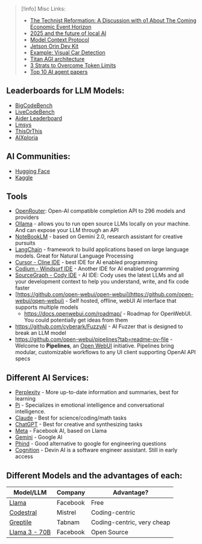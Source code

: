 >[!info] Misc Links:
> - [The Technist Reformation: A Discussion with o1 About The Coming Economic Event Horizon](https://www.lesswrong.com/posts/6x9aKkjfoztcNYchs/the-technist-reformation-a-discussion-with-o1-about-the)
> - [2025 and the future of local AI](https://www.reddit.com/r/LocalLLaMA/comments/1i1eyl5/2025_and_the_future_of_local_ai/)
> - [Model Context Protocol](https://modelcontextprotocol.io/introduction)
> - [Jetson Orin Dev Kit](https://www.nvidia.com/en-us/autonomous-machines/embedded-systems/jetson-orin/nano-super-developer-kit/)
>  - [Example: Visual Car Detection](https://www.youtube.com/watch?v=QHBr8hekCzg)
> - [Titan AGI architecture](https://arxiv.org/abs/2501.00663)
> - [3 Strats to Overcome Token Limits](https://www.bretcameron.com/blog/three-strategies-to-overcome-open-ai-token-limits)
> - [Top 10 AI agent papers](https://hub.athina.ai/top-10-ai-agent-papers-from-january-2025-shaping-their-future/)
## Leaderboards for LLM Models:
- [BigCodeBench](https://bigcode-bench.github.io/)
- [LiveCodeBench](https://livecodebench.github.io/leaderboard.html)
- [Aider Leaderboard](https://aider.chat/docs/leaderboards/)
- [Lmsys](https://chat.lmsys.org/)
- [ThisOrThis](https://thisorthis.ai/)
- [AIXploria](https://www.aixploria.com/en/ultimate-list-ai/) 

## AI Communities:
- [Hugging Face](https://huggingface.co/)
- [Kaggle](https://www.kaggle.com/)

## Tools
- [OpenRouter](https://openrouter.ai/docs/quick-start): Open-AI compatible completion API to 296 models and providers
- [Ollama](https://ollama.com/) - allows you to run open source LLMs locally on your machine. And can expose your LLM through an API
- [NoteBookLM](https://notebooklm.google/) - based on Gemini  2.0, research assistant for creative pursuits 
- [LangChain](https://www.langchain.com/) - framework to build applications based on large language models. Great for Natural Language Processing
- [Cursor - Cline IDE](https://www.cursor.com/) - best IDE for AI enabled programming 
- [Codium - Windsurf IDE](https://codeium.com/blog/windsurf-wave-2) - Another IDE for AI enabled programming
- [SourceGraph - Cody IDE](https://sourcegraph.com/cody) - AI IDE: Cody uses the latest LLMs and all your development context to help you understand, write, and fix code faster
- [https://github.com/open-webui/open-webui](https://github.com/open-webui/open-webui) - Self hosted, offline, webUI AI interface that supports multiple models
	- https://docs.openwebui.com/roadmap/ - Roadmap for OpenWebUI. You could potentially get ideas from them
- https://github.com/cyberark/FuzzyAI - AI Fuzzer that is designed to break an LLM model
- https://github.com/open-webui/pipelines?tab=readme-ov-file - Welcome to **Pipelines**, an [Open WebUI](https://github.com/open-webui) initiative. Pipelines bring modular, customizable workflows to any UI client supporting OpenAI API specs

## Different AI Services:
- [Perplexity](https://www.perplexity.ai/) - More up-to-date information and summaries, best for learning
- [Pi](https://pi.ai/talk) - Specializes in emotional intelligence and conversational intelligence. 
- [Claude](https://claude.ai/new) - Best for science/coding/math tasks
- [ChatGPT](https://chatgpt.com/?model=auto) - Best for creative and synthesizing tasks
- [Meta](https://www.meta.ai/) - Facebook AI, based on Llama
- [Gemini](https://gemini.google.com/app) - Google AI
- [Phind](https://www.phind.com/search?home=true) - Good alternative to google for engineering questions
- [Cognition](https://www.cognition.ai/get-started) - Devin AI is a software engineer assistant. Still in early access

## Different Models and the advantages of each: 

| Model/LLM                                                                                                              | Company  | Advantage?                 |
| ---------------------------------------------------------------------------------------------------------------------- | -------- | -------------------------- |
| [Llama](https://www.meta.ai/?utm_source=llama_meta_site&utm_medium=web&utm_content=Llama_nav&utm_campaign=July_moment) | Facebook | Free                       |
| [Codestral](https://mistral.ai/news/codestral/)                                                                        | Mistrel  | Coding-centric             |
| [Greptile](https://www.greptile.com/)                                                                                  | Tabnam   | Coding-centric, very cheap |
| [Llama 3 - 70B](https://huggingface.co/meta-llama/Meta-Llama-3-70B-Instruct)                                           | Facebook | Open Source                |
